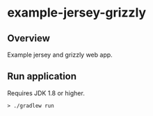 # example-jersey-grizzly

## Overview
Example jersey and grizzly web app.


## Run application

Requires JDK 1.8 or higher.

```
> ./gradlew run
```